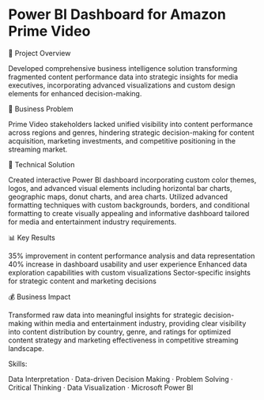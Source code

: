 # Power BI Dashboard for Amazon Prime Video

🎯 Project Overview

Developed comprehensive business intelligence solution transforming fragmented content performance data into strategic insights for media executives, incorporating advanced visualizations and custom design elements for enhanced decision-making.

💼 Business Problem

Prime Video stakeholders lacked unified visibility into content performance across regions and genres, hindering strategic decision-making for content acquisition, marketing investments, and competitive positioning in the streaming market.

🔧 Technical Solution

Created interactive Power BI dashboard incorporating custom color themes, logos, and advanced visual elements including horizontal bar charts, geographic maps, donut charts, and area charts. Utilized advanced formatting techniques with custom backgrounds, borders, and conditional formatting to create visually appealing and informative dashboard tailored for media and entertainment industry requirements.

📊 Key Results

35% improvement in content performance analysis and data representation
40% increase in dashboard usability and user experience
Enhanced data exploration capabilities with custom visualizations
Sector-specific insights for strategic content and marketing decisions

💰 Business Impact

Transformed raw data into meaningful insights for strategic decision-making within media and entertainment industry, providing clear visibility into content distribution by country, genre, and ratings for optimized content strategy and marketing effectiveness in competitive streaming landscape.

Skills: 

Data Interpretation · Data-driven Decision Making · Problem Solving · Critical Thinking · Data Visualization · Microsoft Power BI
